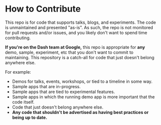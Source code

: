 # How to Contribute

This repo is for code that supports talks, blogs, and experiments. The code is unmaintained and presented "as-is".  As such, the repo is not monitored for pull requests and/or issues, and you likely don't want to spend time contributing.

**If you're on the Dash team at Google,** this repo is appropriate for **any** demo, sample, experiment, etc that you don't want to commit to maintaining. This repository is a catch-all for code that just doesn't belong anywhere else.

For example:

- Demos for talks, events, workshops, or tied to a timeline in some way.
- Sample apps that are in-progress.
- Sample apps that are tied to experimental features.
- Sample apps in which the running demo app is more important that the code itself.
- Code that just doesn't belong anywhere else.
- **Any code that shouldn't be advertised as having best practices or being up to date.**
